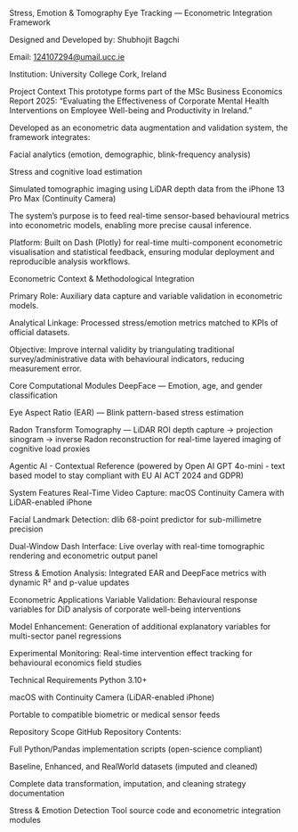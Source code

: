 
Stress, Emotion & Tomography Eye Tracking — Econometric Integration Framework

Designed and Developed by: Shubhojit Bagchi

Email: 124107294@umail.ucc.ie

Institution: University College Cork, Ireland

Project Context
This prototype forms part of the MSc Business Economics Report 2025:
“Evaluating the Effectiveness of Corporate Mental Health Interventions on Employee Well-being and Productivity in Ireland.”

Developed as an econometric data augmentation and validation system, the framework integrates:

Facial analytics (emotion, demographic, blink-frequency analysis)

Stress and cognitive load estimation

Simulated tomographic imaging using LiDAR depth data from the iPhone 13 Pro Max (Continuity Camera)

The system’s purpose is to feed real-time sensor-based behavioural metrics into econometric models, enabling more precise causal inference.

Platform: Built on Dash (Plotly) for real-time multi-component econometric visualisation and statistical feedback, ensuring modular deployment and reproducible analysis workflows.

Econometric Context & Methodological Integration

Primary Role: Auxiliary data capture and variable validation in econometric models.

Analytical Linkage: Processed stress/emotion metrics matched to KPIs of official datasets.

Objective: Improve internal validity by triangulating traditional survey/administrative data with behavioural indicators, reducing measurement error.

Core Computational Modules
DeepFace — Emotion, age, and gender classification 

Eye Aspect Ratio (EAR) — Blink pattern-based stress estimation

Radon Transform Tomography — LiDAR ROI depth capture → projection sinogram → inverse Radon reconstruction for real-time layered imaging of cognitive load proxies

Agentic AI - Contextual Reference (powered by Open AI GPT 4o-mini - text based model to stay compliant with EU AI ACT 2024 and GDPR)

System Features
Real-Time Video Capture: macOS Continuity Camera with LiDAR-enabled iPhone

Facial Landmark Detection: dlib 68-point predictor for sub-millimetre precision

Dual-Window Dash Interface: Live overlay with real-time tomographic rendering and econometric output panel

Stress & Emotion Analysis: Integrated EAR and DeepFace metrics with dynamic R² and p-value updates

Econometric Applications
Variable Validation: Behavioural response variables for DiD analysis of corporate well-being interventions

Model Enhancement: Generation of additional explanatory variables for multi-sector panel regressions

Experimental Monitoring: Real-time intervention effect tracking for behavioural economics field studies

Technical Requirements
Python 3.10+

macOS with Continuity Camera (LiDAR-enabled iPhone)

Portable to compatible biometric or medical sensor feeds

Repository Scope
GitHub Repository Contents:

Full Python/Pandas implementation scripts (open-science compliant)

Baseline, Enhanced, and RealWorld datasets (imputed and cleaned)

Complete data transformation, imputation, and cleaning strategy documentation

Stress & Emotion Detection Tool source code and econometric integration modules
